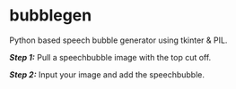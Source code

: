 # bubblegen
Python based speech bubble generator using tkinter &amp; PIL.
 
***Step 1:***
Pull a speechbubble image with the top cut off. 
 
***Step 2:***
Input your image and add the speechbubble.

